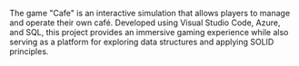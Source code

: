 The game "Cafe" is an interactive simulation that allows players to manage and operate their own café.
Developed using Visual Studio Code, Azure, and SQL, this project provides an immersive gaming experience 
while also serving as a platform for exploring data structures and applying SOLID principles.
